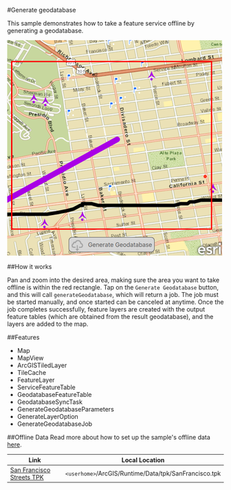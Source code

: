 #Generate geodatabase

This sample demonstrates how to take a feature service offline by generating a geodatabase.

![](screenshot.png)

##How it works

Pan and zoom into the desired area, making sure the area you want to take offline is within the red rectangle. Tap on the `Generate Geodatabase` button, and this will call `generateGeodatabase`, which will return a job. The job must be started manually, and once started can be canceled at anytime. Once the job completes successfully, feature layers are created with the output feature tables (which are obtained from the result geodatabase), and the layers are added to the map.

##Features
- Map
- MapView
- ArcGISTiledLayer
- TileCache
- FeatureLayer
- ServiceFeatureTable
- GeodatabaseFeatureTable
- GeodatabaseSyncTask
- GenerateGeodatabaseParameters
- GenerateLayerOption
- GenerateGeodatabaseJob

##Offline Data
Read more about how to set up the sample's offline data [here](http://links.esri.com/ArcGISRuntimeQtSamples).

Link | Local Location
---------|-------|
|[San Francisco Streets TPK](https://www.arcgis.com/home/item.html?id=3f1bbf0ec70b409a975f5c91f363fe7d)| `<userhome>`/ArcGIS/Runtime/Data/tpk/SanFrancisco.tpk |
